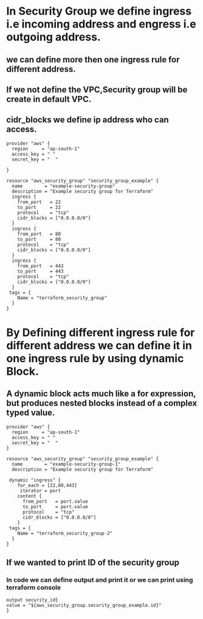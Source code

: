 # In Security Group we define ingress i.e incoming address and engress i.e outgoing address.
## we can define more then one ingress rule for different address.
## If we not define the VPC,Security group will be create in default VPC. 
## cidr_blocks we define ip address who can access.
```
provider "aws" {
  region     = "ap-south-1"
  access_key = " "
  secret_key = "  "

}

resource "aws_security_group" "security_group_example" {
  name        = "example-security-group"
  description = "Example security group for Terraform"
  ingress {
    from_port   = 22
    to_port     = 22
    protocol    = "tcp"
    cidr_blocks = ["0.0.0.0/0"]
  }
  ingress {
    from_port   = 80
    to_port     = 80
    protocol    = "tcp"
    cidr_blocks = ["0.0.0.0/0"]
  }
  ingress {
    from_port   = 443
    to_port     = 443
    protocol    = "tcp"  
    cidr_blocks = ["0.0.0.0/0"]
  }
 tags = {
    Name = "terraform_security_group"
  }
}
```
# By Defining different ingress rule for different address we can define it in one ingress rule by using dynamic Block.
## A dynamic block acts much like a for expression, but produces nested blocks instead of a complex typed value.
```
provider "aws" {
  region     = "ap-south-1"
  access_key = " "
  secret_key = "  "
}

resource "aws_security_group" "security_group_example" {
  name        = "example-security-group-1"
  description = "Example security group for Terraform"

 dynamic "ingress" {
    for_each = [22,80,443]
     iterator = port
    content {
      from_port   = port.value
      to_port     = port.value
      protocol    = "tcp" 
      cidr_blocks = ["0.0.0.0/0"]
    }
 tags = {
    Name = "terraform_security_group-2"
  }
}
```
## If we wanted to print ID of the security group
### In code we can define output and print it or we can print using terraform console
```
output security_id{
value = "${aws_security_group.security_group_example.id}"
}
```

